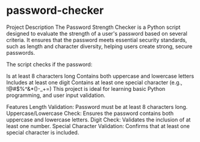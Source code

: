 # password-checker

Project Description
The Password Strength Checker is a Python script designed to evaluate the strength of a user's password based on several criteria. It ensures that the password meets essential security standards, such as length and character diversity, helping users create strong, secure passwords.

The script checks if the password:

Is at least 8 characters long
Contains both uppercase and lowercase letters
Includes at least one digit
Contains at least one special character (e.g., !@#$%^&*()-_+=)
This project is ideal for learning basic Python programming, and user input validation.

Features
Length Validation: Password must be at least 8 characters long.
Uppercase/Lowercase Check: Ensures the password contains both uppercase and lowercase letters.
Digit Check: Validates the inclusion of at least one number.
Special Character Validation: Confirms that at least one special character is included.

